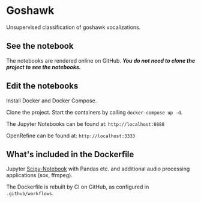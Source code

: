 # Goshawk
Unsupervised classification of goshawk vocalizations.

## See the notebook

The notebooks are rendered online on GitHub. 
***You do not need to clone the project to see the notebooks.***

## Edit the notebooks

Install Docker and Docker Compose.

Clone the project. Start the containers by calling `docker-compose up -d`. 

The Jupyter Notebooks can be found at: `http://localhost:8888`

OpenRefine can be found at: `http://localhost:3333`

## What's included in the Dockerfile

Jupyter [Scipy-Notebook](https://jupyter-docker-stacks.readthedocs.io/en/latest/using/selecting.html#jupyter-scipy-notebook) with Pandas etc.
and additional audio processing applications (sox, ffmpeg).

The Dockerfile is rebuilt by CI on GitHub, as configured in ` .github/workflows`.